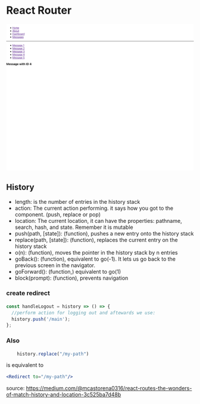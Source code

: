 # React Router

![Screenshot](./assets/screenshot.png)

## History

- length: is the number of entries in the history stack
- action: The current action performing. it says how you got to the component. (push, replace or pop)
- location: The current location, it can have the properties: pathname, search, hash, and state. Remember it is mutable
- push(path, [state]): (function), pushes a new entry onto the history stack
- replace(path, [state]): (function), replaces the current entry on the history stack
- o(n): (function), moves the pointer in the history stack by n entries
- goBack(): (function), equivalent to go(-1). It lets us go back to the previous screen in the navigator.
- goForward(): (function,) equivalent to go(1)
- block(prompt): (function), prevents navigation

### create redirect

```jsx
const handleLogout = history => () => {
  //perform action for logging out and aftewards we use:
  history.push('/main');
};
```

### Also

```js
    history.replace("/my-path")
```

is equivalent to

```jsx
<Redirect to="/my-path"/>
```

source: https://medium.com/@mcastorena0316/react-routes-the-wonders-of-match-history-and-location-3c525ba7d48b
